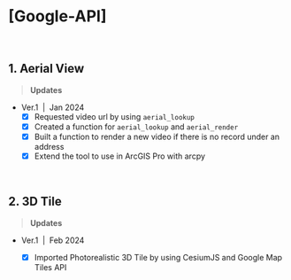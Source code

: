 # [Google-API]
<br/>

## 1. Aerial View

> **Updates**
* Ver.1 &nbsp;|&nbsp; Jan 2024 <br>
   - [X] Requested video url by using `aerial_lookup`
   - [X] Created a function for `aerial_lookup` and `aerial_render`
   - [X] Built a function to render a new video if there is no record under an address
   - [X] Extend the tool to use in ArcGIS Pro with arcpy

<br/>

## 2. 3D Tile

> **Updates**
* Ver.1 &nbsp;|&nbsp; Feb 2024 <br>
   - [X] Imported Photorealistic 3D Tile by using CesiumJS and Google Map Tiles API


